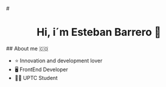 #<div align="center">
<h1 align="center">Hi, i´m Esteban Barrero 👋</h1>
</div>
## About me 🇨🇴

- ⭐ Innovation and development lover
- 🖥️ FrontEnd Developer
- 💛🖤 UPTC Student
